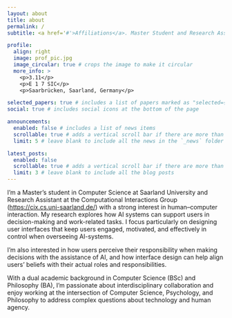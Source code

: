 ```yaml
---
layout: about
title: about
permalink: /
subtitle: <a href='#'>Affiliations</a>. Master Student and Research Assistant

profile:
  align: right
  image: prof_pic.jpg
  image_circular: true # crops the image to make it circular
  more_info: >
    <p>3.11</p>
    <p>E 1 7 SIC</p>
    <p>Saarbrücken, Saarland, Germany</p>

selected_papers: true # includes a list of papers marked as "selected={true}"
social: true # includes social icons at the bottom of the page

announcements:
  enabled: false # includes a list of news items
  scrollable: true # adds a vertical scroll bar if there are more than 3 news items
  limit: 5 # leave blank to include all the news in the `_news` folder

latest_posts:
  enabled: false
  scrollable: true # adds a vertical scroll bar if there are more than 3 new posts items
  limit: 3 # leave blank to include all the blog posts
---
```

I’m a Master’s student in Computer Science at Saarland University and Research Assistant at the Computational Interactions Group (https://cix.cs.uni-saarland.de/) with a strong interest in human–computer interaction. My research explores how AI systems can support users in decision-making and work-related tasks. I focus particularly on designing user interfaces that keep users engaged, motivated, and effectively in control when overseeing AI-systems.

I’m also interested in how users perceive their responsibility when making decisions with the assistance of AI, and how interface design can help align users’ beliefs with their actual roles and responsibilities.

With a dual academic background in Computer Science (BSc) and Philosophy (BA), I’m passionate about interdisciplinary collaboration and enjoy working at the intersection of Computer Science, Psychology, and Philosophy to address complex questions about technology and human agency.
